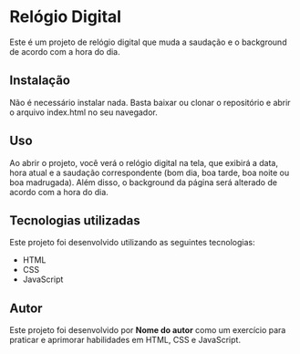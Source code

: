 <h1>Relógio Digital</h1>
Este é um projeto de relógio digital que muda a saudação e o background de acordo com a hora do dia.

<h2>Instalação</h2>
Não é necessário instalar nada. Basta baixar ou clonar o repositório e abrir o arquivo index.html no seu navegador.

<h2>Uso</h2>
Ao abrir o projeto, você verá o relógio digital na tela, que exibirá a data, hora atual e a saudação correspondente (bom dia, boa tarde, boa noite ou boa madrugada). Além disso, o background da página será alterado de acordo com a hora do dia.

<h2>Tecnologias utilizadas</h2>
Este projeto foi desenvolvido utilizando as seguintes tecnologias:

<ul>
  <li>HTML</li>
  <li>CSS</li>
  <li>JavaScript</li>
</ul>
<h2>Autor</h2>
Este projeto foi desenvolvido por <b>Nome do autor</b> como um exercício para praticar e aprimorar habilidades em HTML, CSS e JavaScript.

